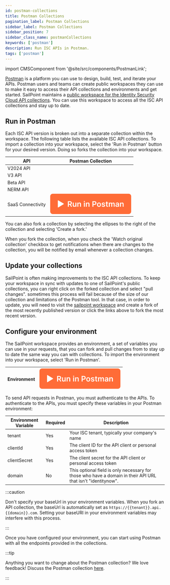 ```yaml
---
id: postman-collections
title: Postman Collections
pagination_label: Postman Collections
sidebar_label: Postman Collections
sidebar_position: 7
sidebar_class_name: postmanCollections
keywords: ['postman']
description: Run ISC APIs in Postman.
tags: ['postman']
---
```


import CMSComponent from '@site/src/components/PostmanLink';

[Postman](https://www.postman.com/) is a platform you can use to design, build, test, and iterate your APIs. Postman users and teams can create public workspaces they can use to make it easy to access their API collections and environments and get started. SailPoint maintains a [public workspace for the Identity Security Cloud API collections](https://www.postman.com/sailpoint/workspace/identitynow). You can use this workspace to access all the ISC API collections and stay up to date.

## Run in Postman

Each ISC API version is broken out into a separate collection within the workspace. The following table lists the available ISC API collections. To import a collection into your workspace, select the 'Run in Postman' button for your desired version. Doing so forks the collection into your workspace.

| API | Postman Collection |
| --- | --- |
| V2024 API | <CMSLinkComponent source="v2024CollectionUrl"></CMSLinkComponent> |
| V3 API | <CMSLinkComponent source="v3CollectionUrl"></CMSLinkComponent> |
| Beta API | <CMSLinkComponent source="betaCollectionUrl"></CMSLinkComponent> |
| NERM API | <CMSLinkComponent source="nermCollectionUrl"></CMSLinkComponent> |
| SaaS Connectivity | [![Run in Postman](./img/button.svg)](https://god.gw.postman.com/run-collection/23226990-a0b5c429-d8dd-4fe2-a4a2-eb7ff85322ef?action=collection%2Ffork&collection-url=entityId%3D23226990-a0b5c429-d8dd-4fe2-a4a2-eb7ff85322ef%26entityType%3Dcollection%26workspaceId%3D80af54be-a333-4712-af5e-41aa9eccbdd0) |

You can also fork a collection by selecting the ellipses to the right of the collection and selecting 'Create a fork.'

When you fork the collection, when you check the 'Watch original collection' checkbox to get notifications when there are changes to the collection, you will be notified by email whenever a collection changes.

## Update your collections

SailPoint is often making improvements to the ISC API collections. To keep your workspace in sync with updates to one of SailPoint's public collections, you can right click on the forked collection and select "pull changes". sometimes this process will fail because of the size of our collection and limitations of the Postman tool. In that case, in order to update, you will need to visit the [sailpoint workspace](https://www.postman.com/sailpoint/workspace/identitynow) and create a fork of the most recently published version or click the links above to fork the most recent version.

## Configure your environment

The SailPoint workspace provides an environment, a set of variables you can use in your requests, that you can fork and pull changes from to stay up to date the same way you can with collections. To import the environment into your workspace, select 'Run in Postman'.

| Environment | [![Run in Postman](./img/button.svg)](https://www.postman.com/sailpoint/workspace/identitynow/environment/23226990-ed571d4f-37a3-4a2c-9105-5d8d8cce1d20/fork) |
| --- | --- |

To send API requests in Postman, you must authenticate to the APIs. To authenticate to the APIs, you must specify these variables in your Postman environment:

| Environment Variable | Required | Description |
| --- | --- | --- |
| tenant | Yes | Your ISC tenant, typically your company's name |
| clientId | Yes | The client ID for the API client or personal access token |
| clientSecret | Yes | The client secret for the API client or personal access token |
| domain | No | This optional field is only necessary for those who have a domain in their API URL that isn't "identitynow". |

:::caution

Don't specify your baseUrl in your environment variables. When you fork an API collection, the baseUrl is automatically set as `https://{{tenant}}.api.{{domain}}.com`. Setting your baseURl in your environment variables may interfere with this process.

:::

Once you have configured your environment, you can start using Postman with all the endpoints provided in the collections.

:::tip

Anything you want to change about the Postman collection? We love feedback! Discuss the Postman collection [here](https://developer.sailpoint.com/discuss/t/official-identitynow-postman-workspace/6153).

:::
